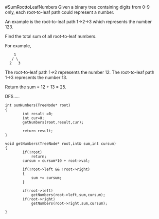 #SumRoottoLeafNumbers
Given a binary tree containing digits from 0-9 only, each root-to-leaf path could represent a number.

An example is the root-to-leaf path 1->2->3 which represents the number 123.

Find the total sum of all root-to-leaf numbers.

For example,
```
    1
   / \
  2   3
```
The root-to-leaf path 1->2 represents the number 12.
The root-to-leaf path 1->3 represents the number 13.

Return the sum = 12 + 13 = 25.


DFS.....
```
int sumNumbers(TreeNode* root)
{
        int result =0;
        int cur=0;
        getNumbers(root,result,cur);
        
        return result;
}
    
void getNumbers(TreeNode* root,int& sum,int cursum)
{
        if(!root)
            return;
        cursum = cursum*10 + root->val;
        
        if(!root->left && !root->right)
        {
            sum += cursum;
        }
        
        if(root->left)
            getNumbers(root->left,sum,cursum);
        if(root->right)
            getNumbers(root->right,sum,cursum);
        
}
```